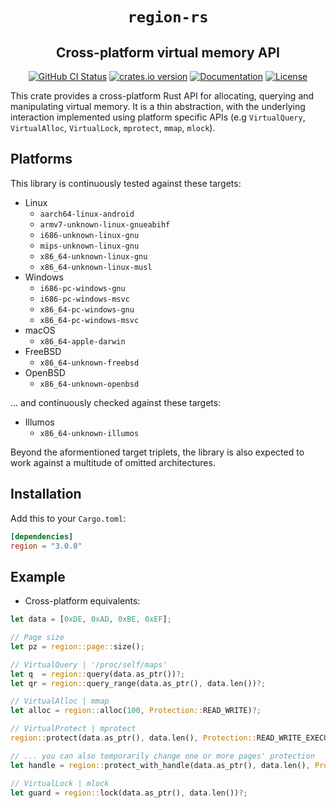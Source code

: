 <div align="center">

# `region-rs`

## Cross-platform virtual memory API

[![GitHub CI Status][github-shield]][github]
[![crates.io version][crate-shield]][crate]
[![Documentation][docs-shield]][docs]
[![License][license-shield]][license]

 </div>

This crate provides a cross-platform Rust API for allocating, querying and
manipulating virtual memory. It is a thin abstraction, with the underlying
interaction implemented using platform specific APIs (e.g `VirtualQuery`,
`VirtualAlloc`, `VirtualLock`, `mprotect`, `mmap`, `mlock`).

## Platforms

This library is continuously tested against these targets:

- Linux
  * `aarch64-linux-android`
  * `armv7-unknown-linux-gnueabihf`
  * `i686-unknown-linux-gnu`
  * `mips-unknown-linux-gnu`
  * `x86_64-unknown-linux-gnu`
  * `x86_64-unknown-linux-musl`
- Windows
  * `i686-pc-windows-gnu`
  * `i686-pc-windows-msvc`
  * `x86_64-pc-windows-gnu`
  * `x86_64-pc-windows-msvc`
- macOS
  * `x86_64-apple-darwin`
- FreeBSD
  * `x86_64-unknown-freebsd`
- OpenBSD
  * `x86_64-unknown-openbsd`

... and continuously checked against these targets:

- Illumos
  * `x86_64-unknown-illumos`

Beyond the aformentioned target triplets, the library is also expected to work
against a multitude of omitted architectures.

## Installation

Add this to your `Cargo.toml`:

```toml
[dependencies]
region = "3.0.0"
```

## Example

- Cross-platform equivalents:
```rust
let data = [0xDE, 0xAD, 0xBE, 0xEF];

// Page size
let pz = region::page::size();

// VirtualQuery | '/proc/self/maps'
let q  = region::query(data.as_ptr())?;
let qr = region::query_range(data.as_ptr(), data.len())?;

// VirtualAlloc | mmap
let alloc = region::alloc(100, Protection::READ_WRITE)?;

// VirtualProtect | mprotect
region::protect(data.as_ptr(), data.len(), Protection::READ_WRITE_EXECUTE)?;

// ... you can also temporarily change one or more pages' protection
let handle = region::protect_with_handle(data.as_ptr(), data.len(), Protection::READ_WRITE_EXECUTE)?;

// VirtualLock | mlock
let guard = region::lock(data.as_ptr(), data.len())?;
```

<!-- Links -->
[github-shield]: https://img.shields.io/github/actions/workflow/status/darfink/region-rs/ci.yml?branch=master&label=actions&logo=github&style=for-the-badge
[github]: https://github.com/darfink/region-rs/actions/workflows/ci.yml?query=branch%3Amaster
[crate-shield]: https://img.shields.io/crates/v/region.svg?style=for-the-badge
[crate]: https://crates.io/crates/region
[docs-shield]: https://img.shields.io/badge/docs-crates-green.svg?style=for-the-badge
[docs]: https://docs.rs/region/
[license-shield]: https://img.shields.io/crates/l/region.svg?style=for-the-badge
[license]: https://github.com/darfink/region-rs